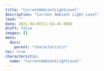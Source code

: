 ```yaml
---
title: "CurrentAmbientLightLevel"
description: "Current Ambient Light Level"
lead: ""
date: 2021-04-05T11:54:45.000Z
draft: false
images: []
menu:
  docs:
    parent: "characteristic"
toc: true
characteristic:
  name: "CurrentAmbientLightLevel"
---
```

